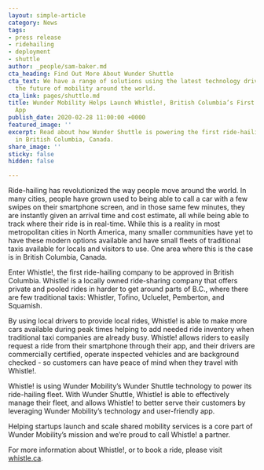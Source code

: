 ```yaml
---
layout: simple-article
category: News
tags:
- press release
- ridehailing
- deployment
- shuttle
author: _people/sam-baker.md
cta_heading: Find Out More About Wunder Shuttle
cta_text: We have a range of solutions using the latest technology driving forward
  the future of mobility around the world.
cta_link: pages/shuttle.md
title: Wunder Mobility Helps Launch Whistle!, British Columbia’s First Ride-Hailing
  App
publish_date: 2020-02-28 11:00:00 +0000
featured_image: ''
excerpt: Read about how Wunder Shuttle is powering the first ride-hailing company
  in British Columbia, Canada.
share_image: ''
sticky: false
hidden: false

---
```

Ride-hailing has revolutionized the way people move around the world. In many cities, people have grown used to being able to call a car with a few swipes on their smartphone screen, and in those same few minutes, they are instantly given an arrival time and cost estimate, all while being able to track where their ride is in real-time. While this is a reality in most metropolitan cities in North America, many smaller communities have yet to have these modern options available and have small fleets of traditional taxis available for locals and visitors to use. One area where this is the case is in British Columbia, Canada.

Enter Whistle!, the first ride-hailing company to be approved in British Columbia. Whistle! is a locally owned ride-sharing company that offers private and pooled rides in harder to get around parts of B.C., where there are few traditional taxis: Whistler, Tofino, Ucluelet, Pemberton, and Squamish.

By using local drivers to provide local rides, Whistle! is able to make more cars available during peak times helping to add needed ride inventory when traditional taxi companies are already busy. Whistle! allows riders to easily request a ride from their smartphone through their app, and their drivers are commercially certified, operate inspected vehicles and are background checked - so customers can have peace of mind when they travel with Whistle!.

Whistle! is using Wunder Mobility’s Wunder Shuttle technology to power its ride-hailing fleet. With Wunder Shuttle, Whistle! is able to effectively manage their fleet, and allows Whistle! to better serve their customers by leveraging Wunder Mobility’s technology and user-friendly app.

Helping startups launch and scale shared mobility services is a core part of Wunder Mobility’s mission and we’re proud to call Whistle! a partner.

For more information about Whistle!, or to book a ride, please visit [whistle.ca](https://www.whistle.ca/).